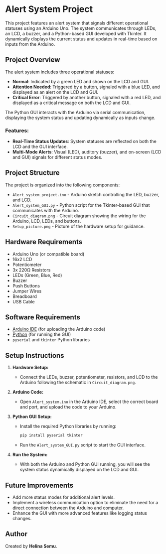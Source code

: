 # Alert System Project

This project features an alert system that signals different operational statuses using an Arduino Uno. The system communicates through LEDs, an LCD, a buzzer, and a Python-based GUI developed with Tkinter. It dynamically displays the current status and updates in real-time based on inputs from the Arduino.

## Project Overview

The alert system includes three operational statuses:
- **Normal**: Indicated by a green LED and shown on the LCD and GUI.
- **Attention Needed**: Triggered by a button, signaled with a blue LED, and displayed as an alert on the LCD and GUI.
- **Critical Error**: Triggered by another button, signaled with a red LED, and displayed as a critical message on both the LCD and GUI.

The Python GUI interacts with the Arduino via serial communication, displaying the system status and updating dynamically as inputs change.

### Features:
- **Real-Time Status Updates**: System statuses are reflected on both the LCD and the GUI interface.
- **Multi-Mode Alerts**: Visual (LED), auditory (buzzer), and on-screen (LCD and GUI) signals for different status modes.
  
## Project Structure

The project is organized into the following components:
- `Alert_system_project.ino` - Arduino sketch controlling the LED, buzzer, and LCD.
- `Alert_system_GUI.py` - Python script for the Tkinter-based GUI that communicates with the Arduino.
- `Circuit_diagram.png` - Circuit diagram showing the wiring for the Arduino, LCD, LEDs, and buttons.
- `Setup_picture.png` - Picture of the hardware setup for guidance.

## Hardware Requirements

- Arduino Uno (or compatible board)
- 16x2 LCD
- Potentiometer
- 3x 220Ω Resistors
- LEDs (Green, Blue, Red)
- Buzzer
- Push Buttons
- Jumper Wires
- Breadboard
- USB Cable

## Software Requirements

- [Arduino IDE](https://www.arduino.cc/en/software) (for uploading the Arduino code)
- [Python](https://www.python.org/downloads/) (for running the GUI)
- `pyserial` and `tkinter` Python libraries

## Setup Instructions

1. **Hardware Setup:**
   - Connect the LEDs, buzzer, potentiometer, resistors, and LCD to the Arduino following the schematic in `Circuit_diagram.png`.
   
2. **Arduino Code:**
   - Open `Alert_system.ino` in the Arduino IDE, select the correct board and port, and upload the code to your Arduino.

3. **Python GUI Setup:**
   - Install the required Python libraries by running:
     ```bash
     pip install pyserial tkinter
     ```
   - Run the `Alert_system_GUI.py` script to start the GUI interface.

4. **Run the System:**
   - With both the Arduino and Python GUI running, you will see the system status dynamically displayed on the LCD and GUI.

## Future Improvements

- Add more status modes for additional alert levels.
- Implement a wireless communication option to eliminate the need for a direct connection between the Arduino and computer.
- Enhance the GUI with more advanced features like logging status changes.

## Author

Created by **Helina Semu**.
